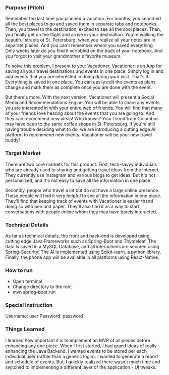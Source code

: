### Purpose (Pitch) ###
Remember the last time you planned a vacation. For months, you searched all the best places to go 
and saved them in separate tabs and notebooks. Then, you travel to the destination, excited to 
see all the cool places. Then, you finally get on the flight and arrive in your destination. 
You're walking the beautiful streets of St. Petersburg, when you realize all your notes are in separate
places. And you can't remember where you saved everything. Only weeks later do you find it scribbled
on the back of your notebook. And you forgot to visit your grandmother's favorite museum.

To solve this problem, I present to you: Vacationer. Vacationer is an App for saving all your travel
destinations and events in one place. Simply log in and add events that you are interested in doing
during your visit. That's it. Everything is saved in one place. You can easily edit the events
as plans change and mark them as complete once you are done with the event.

But there's more. With the next version, Vacationer will present a Social Media and Recommendations 
Engine. You will be able to share any events you are interested in with your entire web of friends. 
You will find that many of your friends love hearing about the events that you are going to. And 
they can recommend new ideas! Who knows? Your friend from Columbus may have been to the same coffee 
shops in St. Petersburg. If you're still having trouble deciding what to do, we are introducing 
a cutting edge AI platform to recommend new events. Vacationer will be your new travel buddy!

### Target Market ###
There are two core markets for this product. First, tech-savvy individuals who are already used to sharing
and getting travel ideas from the internet. They currently use Instagram and various blogs to get ideas.
But it's not personalized, and it's not easy to save all the information in one place. 

Secondly, people who travel a lot but do not have a large online presence. These people will find it very 
helpful to see all the information in one place. They'll find that keeping track of events with Vacationer 
is easier thand doing so with pen and paper. They'll also find it as a way to start conversations with 
people online whom they may have barely interacted.


### Technical Details ###
As far as technical details, the front and back-end is developed using cutting edge Java Frameworks
such as Spring-Boot and Thymeleaf. The data is saved in a MySQL Database, and all interactions
are secured using Spring-Security! The AI is implemented using Scikit-learn, a python library.
Finally, the phone app will be available in all platforms using React-Native.


### How to run ###
 * Open terminal
 * Change directory to the root 
 * mvn spring-boot:run

### Special Instruction ###
Username: user
Password: password

### Things Learned ###
I learned how important it is to implement an MVP of all pieces before enhancing any one piece. When
I first started, I had grand ideas of really enhancing the Java Backend. I wanted events to be stored 
per each individual user (rather than a generic login). I wanted to generate a report and schedule 
of events. But, I quickly realized there wasn't much time and switched to implementing a different
layer of the application - UI tweaks.
 